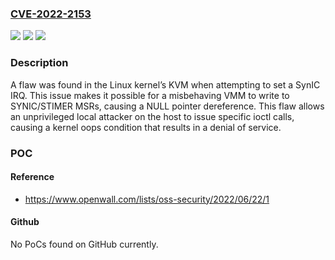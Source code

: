 ### [CVE-2022-2153](https://cve.mitre.org/cgi-bin/cvename.cgi?name=CVE-2022-2153)
![](https://img.shields.io/static/v1?label=Product&message=kernel&color=blue)
![](https://img.shields.io/static/v1?label=Version&message=n%2Fa&color=blue)
![](https://img.shields.io/static/v1?label=Vulnerability&message=CWE-476&color=brighgreen)

### Description

A flaw was found in the Linux kernel’s KVM when attempting to set a SynIC IRQ. This issue makes it possible for a misbehaving VMM to write to SYNIC/STIMER MSRs, causing a NULL pointer dereference. This flaw allows an unprivileged local attacker on the host to issue specific ioctl calls, causing a kernel oops condition that results in a denial of service.

### POC

#### Reference
- https://www.openwall.com/lists/oss-security/2022/06/22/1

#### Github
No PoCs found on GitHub currently.

